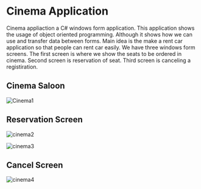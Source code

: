 # Cinema Application

Cinema appliaction a C# windows form application. This application shows the usage of object oriented programming. Although it shows how we can use and transfer data between forms. Main idea is the make a rent car application so that people can rent car easily. We have three windows form screens. The first screen is where we show the seats to be ordered in cinema. Second screen is reservation of seat. Third screen is canceling a registiration.

## Cinema Saloon

![Cinema1](https://user-images.githubusercontent.com/42059887/206804230-efcc8b7b-ecb4-4b7f-8364-502a65992e08.png)

## Reservation Screen
![cinema2](https://user-images.githubusercontent.com/42059887/206804240-527835d6-5078-495d-b430-08228f268c84.png)

![cinema3](https://user-images.githubusercontent.com/42059887/206804246-2b9ad1b8-1c90-4a23-9b90-971871cb5089.png)

## Cancel Screen
![cinema4](https://user-images.githubusercontent.com/42059887/206804265-0649a9f6-9e02-4e14-b3f1-c637ac1389c6.png)

